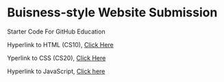 # Buisness-style Website Submission
Starter Code For GitHub Education

Hyperlink to HTML (CS10), <a href="https://github.com/MercersKitchen/CS10">Click Here</a>

Yperlink to CSS (CS20), <a href="https://github.com/MercersKitchen/CS20/tree/master/Websites/CSS%20Notes%20and%20Lessons">Click Here</a>

Hyperlink to JavaScript, <a href="https://github.com/MercersKitchen/CS20/tree/master/Websites/JavaScript%20Lessons">Click here</a>
